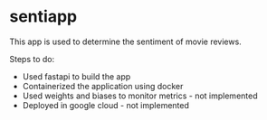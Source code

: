 # sentiapp
This app is used to determine the sentiment of movie reviews.

Steps to do:

* Used fastapi to build the app 
* Containerized the application using docker
* Used weights and biases to monitor metrics - not implemented
* Deployed in google cloud - not implemented
